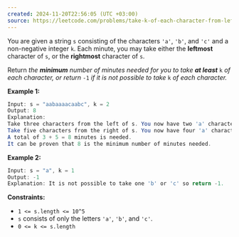```yaml
---
created: 2024-11-20T22:56:05 (UTC +03:00)
source: https://leetcode.com/problems/take-k-of-each-character-from-left-and-right/description/?envType=daily-question&envId=2024-11-20
---
```

You are given a string `s` consisting of the characters `'a'`, `'b'`, and `'c'` and a non-negative integer `k`. Each minute, you may take either the **leftmost** character of `s`, or the **rightmost** character of `s`.

Return _the **minimum** number of minutes needed for you to take **at least**_ `k` _of each character, or return_ `-1` _if it is not possible to take_ `k` _of each character._


**Example 1:**

``` Java
Input: s = "aabaaaacaabc", k = 2
Output: 8
Explanation: 
Take three characters from the left of s. You now have two 'a' characters, and one 'b' character.
Take five characters from the right of s. You now have four 'a' characters, two 'b' characters, and two 'c' characters.
A total of 3 + 5 = 8 minutes is needed.
It can be proven that 8 is the minimum number of minutes needed.
```


**Example 2:**

``` Java
Input: s = "a", k = 1
Output: -1
Explanation: It is not possible to take one 'b' or 'c' so return -1.
```


**Constraints:**

-   `1 <= s.length <= 10^5`
-   `s` consists of only the letters `'a'`, `'b'`, and `'c'`.
-   `0 <= k <= s.length`
